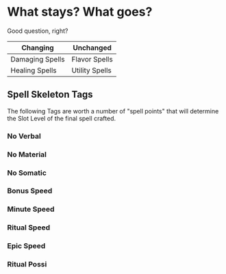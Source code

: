 # What stays? What goes?
Good question, right?

Changing | Unchanged
--- | ---
Damaging Spells | Flavor Spells
Healing Spells | Utility Spells

## Spell Skeleton Tags
The following Tags are worth a number of "spell points" that will determine the Slot Level of the final spell crafted.

### No Verbal
### No Material
### No Somatic
### Bonus Speed
### Minute Speed
### Ritual Speed
### Epic Speed
### Ritual Possi